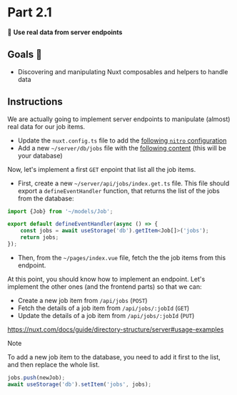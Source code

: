 # Part 2.1

🚀 **Use real data from server endpoints**

## Goals 🎯

-   Discovering and manipulating Nuxt composables and helpers to handle data

## Instructions

We are actually going to implement server endpoints to manipulate (almost) real data for our job items.

-   Update the `nuxt.config.ts` file to add the [following `nitro` configuration](https://gist.github.com/nicolaspayot/68b31ced72dcf9bb893003e1eb430803)
-   Add a new `~/server/db/jobs` file with the [following content](https://gist.github.com/nicolaspayot/10742d7ebfdf8a772b0bca18fcb2de04) (this will be your database)

Now, let's implement a first `GET` enpoint that list all the job items.

-   First, create a new `~/server/api/jobs/index.get.ts` file. This file should export a `defineEventHandler` function, that returns the list of the jobs from the database:

```ts
import {Job} from '~/models/Job';

export default defineEventHandler(async () => {
    const jobs = await useStorage('db').getItem<Job[]>('jobs');
    return jobs;
});
```

-   Then, from the `~/pages/index.vue` file, fetch the the job items from this endpoint.

At this point, you should know how to implement an endpoint. Let's implement the other ones (and the frontend parts) so that we can:

-   Create a new job item from `/api/jobs` (`POST`)
-   Fetch the details of a job item from `/api/jobs/:jobId` (`GET`)
-   Update the details of a job item from `/api/jobs/:jobId` (`PUT`)

https://nuxt.com/docs/guide/directory-structure/server#usage-examples

> [!NOTE]
> To add a new job item to the database, you need to add it first to the list, and then replace the whole list.

```ts
jobs.push(newJob);
await useStorage('db').setItem('jobs', jobs);
```
